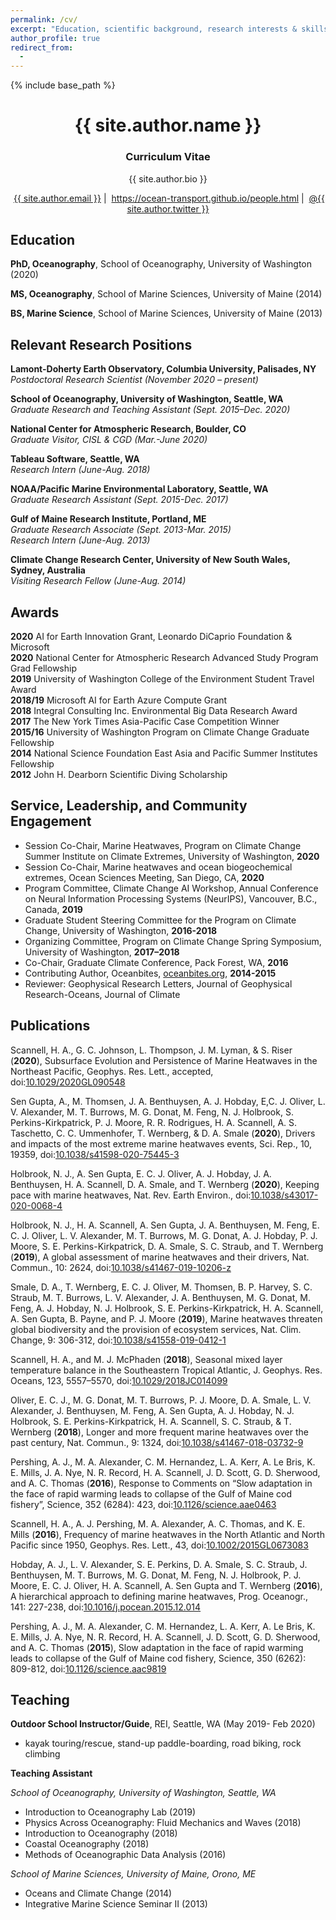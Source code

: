 ```yaml
---
permalink: /cv/
excerpt: "Education, scientific background, research interests & skills, and more."
author_profile: true
redirect_from:
  - 
---
```


{% include base_path %}

<!-- Click [here](/cv-print/) for a printable version or [download a PDF](/files/cv-print.pdf).<br /><br /><br /> -->

<h1 align="center">{{ site.author.name }}</h1>
<p><h3 align="center">Curriculum Vitae</h3></p>

<p align="center">{{ site.author.bio }}</p>

<p align="center"><i class="fas fa-envelope" aria-hidden="true"></i>&nbsp;<a href="mailto:{{ site.author.email }}">{{ site.author.email }}</a> &#124; <i class="fas fa-desktop" aria-hidden="true"></i>&nbsp;<a href="{{ site.author.uri }}">https://ocean-transport.github.io/people.html</a> &#124; <i class="fab fa-twitter" aria-hidden="true"></i>&nbsp;<a href="https://twitter.com/{{ site.author.twitter }}">@{{ site.author.twitter }}</a></p>


## Education 
**PhD, Oceanography**, School of Oceanography, University of Washington (2020)

**MS, Oceanography**, School of Marine Sciences, University of Maine (2014)

**BS, Marine Science**, School of Marine Sciences, University of Maine (2013)


## Relevant Research Positions
**Lamont-Doherty Earth Observatory, Columbia University, Palisades, NY**<br />
*Postdoctoral Research Scientist (November 2020 – present)*

**School of Oceanography, University of Washington, Seattle, WA**<br />
*Graduate Research and Teaching Assistant (Sept. 2015–Dec. 2020)*

**National Center for Atmospheric Research, Boulder, CO**<br />
*Graduate Visitor, CISL & CGD (Mar.-June 2020)*

**Tableau Software, Seattle, WA**<br /> 
*Research Intern (June-Aug. 2018)*

**NOAA/Pacific Marine Environmental Laboratory, Seattle, WA**<br />
*Graduate Research Assistant (Sept. 2015-Dec. 2017)*

**Gulf of Maine Research Institute, Portland, ME**<br />
*Graduate Research Associate (Sept. 2013-Mar. 2015)*<br />
*Research Intern (June-Aug. 2013)*

**Climate Change Research Center, University of New South Wales, Sydney, Australia**<br />
*Visiting Research Fellow (June-Aug. 2014)*


## Awards
**2020** AI for Earth Innovation Grant, Leonardo DiCaprio Foundation & Microsoft<br /> 
**2020** National Center for Atmospheric Research Advanced Study Program Grad Fellowship<br />
**2019** University of Washington College of the Environment Student Travel Award<br />
**2018/19** Microsoft AI for Earth Azure Compute Grant<br />
**2018** Integral Consulting Inc. Environmental Big Data Research Award<br />
**2017** The New York Times Asia-Pacific Case Competition Winner<br />
**2015/16** University of Washington Program on Climate Change Graduate Fellowship<br />
**2014** National Science Foundation East Asia and Pacific Summer Institutes Fellowship<br />
**2012** John H. Dearborn Scientific Diving Scholarship<br />


## Service, Leadership, and Community Engagement

- Session Co-Chair, Marine Heatwaves, Program on Climate Change Summer Institute on Climate Extremes, University of Washington, **2020** 
- Session Co-Chair, Marine heatwaves and ocean biogeochemical extremes, Ocean Sciences Meeting, San Diego, CA, **2020**
- Program Committee, Climate Change AI Workshop, Annual Conference on Neural Information Processing Systems (NeurIPS), Vancouver, B.C., Canada, **2019**
- Graduate Student Steering Committee for the Program on Climate Change, University of Washington, **2016-2018** 
- Organizing Committee, Program on Climate Change Spring Symposium, University of Washington, **2017–2018**
- Co-Chair, Graduate Climate Conference, Pack Forest, WA, **2016**
- Contributing Author, Oceanbites, <a href="https://oceanbites.org">oceanbites.org</a>,  **2014-2015**   
- Reviewer: Geophysical Research Letters, Journal of Geophysical Research-Oceans, Journal of Climate


## Publications
Scannell, H. A., G. C. Johnson, L. Thompson, J. M. Lyman, & S. Riser (**2020**), Subsurface Evolution and Persistence of Marine Heatwaves in the Northeast Pacific, Geophys. Res. Lett., accepted, doi:<a href="https://doi.org/10.1029/2020GL090548">10.1029/2020GL090548</a>

Sen Gupta, A., M. Thomsen, J. A. Benthuysen, A. J. Hobday, E,C. J. Oliver, L. V. Alexander, M. T. Burrows, M. G. Donat, M. Feng, N. J. Holbrook, S. Perkins-Kirkpatrick, P. J. Moore, R. R. Rodrigues, H. A. Scannell, A. S. Taschetto, C. C. Ummenhofer, T. Wernberg, & D. A. Smale (**2020**), Drivers and impacts of the most extreme marine heatwaves events, Sci. Rep., 10, 19359, doi:<a href="https://doi.org/10.1038/s41598-020-75445-3">10.1038/s41598-020-75445-3</a> 

Holbrook, N. J., A. Sen Gupta, E. C. J. Oliver, A. J. Hobday, J. A. Benthuysen, H. A. Scannell, D. A. Smale, and T. Wernberg (**2020**), Keeping pace with marine heatwaves, Nat. Rev. Earth Environ., doi:<a href="https://doi.org/10.1038/s43017-020-0068-4">10.1038/s43017-020-0068-4</a>

Holbrook, N. J., H. A. Scannell, A. Sen Gupta, J. A. Benthuysen, M. Feng, E. C. J. Oliver, L. V. Alexander, M. T. Burrows, M. G. Donat, A. J. Hobday, P. J. Moore, S. E. Perkins-Kirkpatrick, D. A. Smale, S. C. Straub, and T. Wernberg (**2019**), A global assessment of marine heatwaves and their drivers, Nat. Commun., 10: 2624, doi:<a href="https://doi.org/10.1038/s41467-019-10206-z">10.1038/s41467-019-10206-z</a>

Smale, D. A., T. Wernberg, E. C. J. Oliver, M. Thomsen, B. P. Harvey, S. C. Straub, M. T. Burrows, L. V. Alexander, J. A. Benthuysen, M. G. Donat, M. Feng, A. J. Hobday, N. J. Holbrook, S. E. Perkins-Kirkpatrick, H. A. Scannell, A. Sen Gupta, B. Payne, and P. J. Moore (**2019**), Marine heatwaves threaten global biodiversity and the provision of ecosystem services, Nat. Clim. Change, 9: 306-312, doi:<a href="https://doi.org/10.1038/s41558-019-0412-1">10.1038/s41558-019-0412-1</a>

Scannell, H. A., and M. J. McPhaden (**2018**), Seasonal mixed layer temperature balance in the Southeastern Tropical Atlantic, J. Geophys. Res. Oceans, 123, 5557–5570, doi:<a href="https://doi.org/10.1029/2018JC014099">10.1029/2018JC014099</a>

Oliver, E. C. J., M. G. Donat, M. T. Burrows, P. J. Moore, D. A. Smale, L. V. Alexander, J. Benthuysen, M. Feng, A. Sen Gupta, A. J. Hobday, N. J. Holbrook, S. E. Perkins-Kirkpatrick, H. A. Scannell, S. C. Straub, & T. Wernberg (**2018**), Longer and more frequent marine heatwaves over the past century, Nat. Commun., 9: 1324, doi:<a href="https://doi.org/10.1038/s41467-018-03732-9">10.1038/s41467-018-03732-9</a>

Pershing, A. J., M. A. Alexander, C. M. Hernandez, L. A. Kerr, A. Le Bris, K. E. Mills, J. A. Nye, N. R. Record, H. A. Scannell, J. D. Scott, G. D. Sherwood, and A. C. Thomas (**2016**), Response to Comments on “Slow adaptation in the face of rapid warming leads to collapse of the Gulf of Maine cod fishery”, Science, 352 (6284): 423, doi:<a href="https://doi.org/10.1126/science.aae0463">10.1126/science.aae0463</a>

Scannell, H. A., A. J. Pershing, M. A. Alexander, A. C. Thomas, and K. E. Mills (**2016**), Frequency of marine heatwaves in the North Atlantic and North Pacific since 1950, Geophys. Res. Lett., 43, doi:<a href="https://doi.org/10.1002/2015GL067308">10.1002/2015GL0673083</a>

Hobday, A. J., L. V. Alexander, S. E. Perkins, D. A. Smale, S. C. Straub, J. Benthuysen, M. T. Burrows, M. G. Donat, M. Feng, N. J. Holbrook, P. J. Moore, E. C. J. Oliver, H. A. Scannell, A. Sen Gupta and T. Wernberg (**2016**), A hierarchical approach to defining marine heatwaves, Prog. Oceanogr., 141: 227-238, doi:<a href="https://doi.org/10.1016/j.pocean.2015.12.014">10.1016/j.pocean.2015.12.014</a>

Pershing, A. J., M. A. Alexander, C. M. Hernandez, L. A. Kerr, A. Le Bris, K. E. Mills, J. A. Nye, N. R. Record, H. A. Scannell, J. D. Scott, G. D. Sherwood, and A. C. Thomas (**2015**), Slow adaptation in the face of rapid warming leads to collapse of the Gulf of Maine cod fishery, Science, 350 (6262): 809-812, doi:<a href="https://doi.org/10.1126/science.aac98194">10.1126/science.aac9819</a>

  
## Teaching
**Outdoor School Instructor/Guide**, REI, Seattle, WA (May 2019- Feb 2020)
  - kayak touring/rescue, stand-up paddle-boarding, road biking, rock climbing

**Teaching Assistant** 

*School of Oceanography, University of Washington, Seattle, WA*
  - Introduction to Oceanography Lab (2019)
  - Physics Across Oceanography: Fluid Mechanics and Waves (2018)
  - Introduction to Oceanography (2018)
  - Coastal Oceanography (2018)
  - Methods of Oceanographic Data Analysis (2016)

*School of Marine Sciences, University of Maine, Orono, ME*
  - Oceans and Climate Change (2014)
  - Integrative Marine Science Seminar II (2013)
